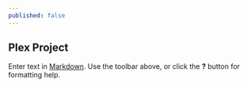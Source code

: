 ```yaml
---
published: false
---
```

## Plex Project

Enter text in [Markdown](http://daringfireball.net/projects/markdown/). Use the toolbar above, or click the **?** button for formatting help.
